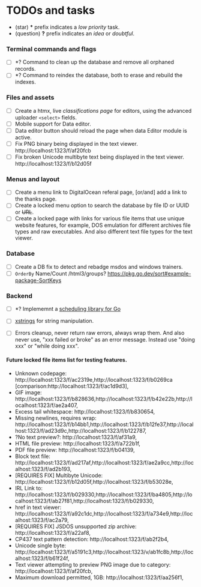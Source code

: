 # TODOs and tasks

  * (star) __*__ prefix indicates a *low priority* task.
  * (question) __?__ prefix indicates an *idea* or *doubtful*.

### Terminal commands and flags

- [ ] *? Command to clean up the database and remove all orphaned records.
- [ ] *? Command to reindex the database, both to erase and rebuild the indexes.

### Files and assets

- [ ] Create a htmx, live _classifications page_ for editors, using the advanced uploader `<select>` fields.
- [ ] Mobile support for Data editor.
- [ ] Data editor button should reload the page when data Editor module is active.
- [ ] Fix PNG binary being displayed in the text viewer. http://localhost:1323/f/af20fcb
- [ ] Fix broken Unicode multibyte text being displayed in the text viewer. http://localhost:1323/f/b12d05f

### Menus and layout

- [ ] Create a menu link to DigitalOcean referal page, [or/and] add a link to the thanks page.
- [ ] Create a locked menu option to search the database by file ID or UUID or ~~URL~~.
- [ ] Create a locked page with links for various file items that use unique website features,
      for example, DOS emulation for different archives file types and raw executables.
      And also different text file types for the text viewer.

### Database

- [ ] Create a DB fix to detect and rebadge msdos and windows trainers.
- [ ] `OrderBy` Name/Count /html3/groups? https://pkg.go.dev/sort#example-package-SortKeys

### Backend

- [ ] *? Implememnt a [scheduling library for Go](https://github.com/reugn/go-quartz)
- [ ] [xstrings](https://github.com/huandu/xstrings) for string manipulation.
- [ ] Errors cleanup, never return raw errors, always wrap them. And also never use, "xxx failed or broke" as an error message. Instead use "doing xxx" or "while doing xxx".


#### Future locked file items list for testing features.

- Unknown codepage: http://localhost:1323/f/ac2319e,http://localhost:1323/f/b0269ca [comparison:http://localhost:1323/f/ac1d9d3],
- GIF image: http://localhost:1323/f/b828636,http://localhost:1323/f/b42e22b,http://localhost:1323/f/ae2a407,
- Excess tail whitespace: http://localhost:1323/f/b830654,
- Missing newlines, requires wrap: http://localhost:1323/f/b14bb1,http://localhost:1323/f/b12fe37,http://localhost:1323/f/ad23d9c,http://localhost:1323/f/b122787,
- ?No text preview?: http://localhost:1323/f/af31a9,
- HTML file preview: http://localhost:1323/f/a722b1f,
- PDF file preview: http://localhost:1323/f/b04139,
- Block text file: http://localhost:1323/f/ad217af,http://localhost:1323/f/ae2a9cc,http://localhost:1323/f/ad2b193,
- [REQUIRES FIX] Multibyte Unicode: http://localhost:1323/f/b12d05f,http://localhost:1323/f/b53028e,
- IRL Link to: http://localhost:1323/f/b029330,http://localhost:1323/f/ba4805,http://localhost:1323/f/ab27f81,http://localhost:1323/f/b029330,
- href in text viewer: http://localhost:1323/f/a92c1dc,http://localhost:1323/f/a734e9,http://localhost:1323/f/ac2a79,
- [REQUIRES FIX] JSDOS unsupported zip archive: http://localhost:1323/f/a22af8,
- CP437 text pattern detection: http://localhost:1323/f/ab2f2b4,
- Unicode single byte: http://localhost:1323/f/a5191c3,http://localhost:1323/v/ab1fc8b,http://localhost:1323/f/b61f24f,
- Text viewer attempting to preview PNG image due to category: http://localhost:1323/f/af20fcb,
- Maximum download permitted, 1GB: http://localhost:1323/f/aa256f1,